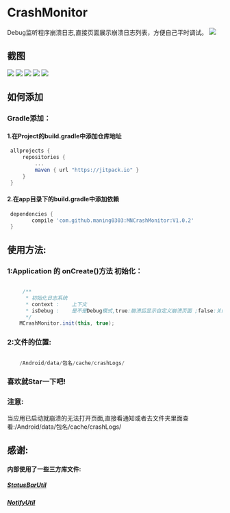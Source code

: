 # CrashMonitor
Debug监听程序崩溃日志,直接页面展示崩溃日志列表，方便自己平时调试。
[![](https://jitpack.io/v/maning0303/CrashMonitor.svg)](https://jitpack.io/#maning0303/CrashMonitor)

## 截图

![](https://github.com/maning0303/CrashMonitor/raw/master/screenshots/crash_001.png)
![](https://github.com/maning0303/CrashMonitor/raw/master/screenshots/crash_002.png)
![](https://github.com/maning0303/CrashMonitor/raw/master/screenshots/crash_003.png)
![](https://github.com/maning0303/CrashMonitor/raw/master/screenshots/crash_004.png)
![](https://github.com/maning0303/CrashMonitor/raw/master/screenshots/crash_005.png)


## 如何添加
   ### Gradle添加：
   #### 1.在Project的build.gradle中添加仓库地址

   ``` gradle
   	allprojects {
   		repositories {
   			...
   			maven { url "https://jitpack.io" }
   		}
   	}
   ```

   #### 2.在app目录下的build.gradle中添加依赖
   ``` gradle
   	dependencies {
   	     compile 'com.github.maning0303:MNCrashMonitor:V1.0.2'
   	}
   ```

## 使用方法:
### 1:Application 的 onCreate()方法 初始化：

``` java

     /**
      * 初始化日志系统
      * context :    上下文
      * isDebug :    是不是Debug模式,true:崩溃后显示自定义崩溃页面 ;false:关闭应用,不跳转奔溃页面(默认)
      */
    MCrashMonitor.init(this, true);

```

### 2:文件的位置:
``` java

    /Android/data/包名/cache/crashLogs/

```


### 喜欢就Star一下吧!

### 注意:
当应用已启动就崩溃的无法打开页面,直接看通知或者去文件夹里面查看:/Android/data/包名/cache/crashLogs/

## 感谢:
#### 内部使用了一些三方库文件:
##### [StatusBarUtil](https://github.com/laobie/StatusBarUtil)
##### [NotifyUtil](https://github.com/wenmingvs/NotifyUtil)

